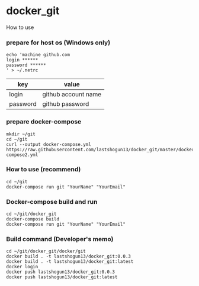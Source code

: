# docker_git

How to use

### prepare for host os (Windows only)
```
echo 'machine github.com
login ******
password ******
' > ~/.netrc
```

| key       | value                |
| --------- | -------------------- |
| login     | github account name  |
| password  | github password      |

### prepare docker-compose

```
mkdir ~/git
cd ~/git
curl --output docker-compose.yml https://raw.githubusercontent.com/lastshogun13/docker_git/master/docker-compose2.yml
```

### How to use (recommend)
```
cd ~/git
docker-compose run git "YourName" "YourEmail"
```

### Docker-compose build and run
```
cd ~/git/docker_git
docker-compose build
docker-compose run git "YourName" "YourEmail"
```

### Build command (Developer's memo)
```
cd ~/git/docker_git/docker/git
docker build . -t lastshogun13/docker_git:0.0.3
docker build . -t lastshogun13/docker_git:latest
docker login
docker push lastshogun13/docker_git:0.0.3
docker push lastshogun13/docker_git:latest
```
